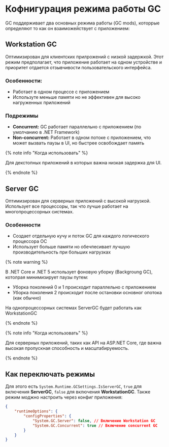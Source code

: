 # Кофнигурация режима работы GC
GC поддерживает два основных режима работы (GC mods), которрые определяют то как он взаиможействует с приложением:

## Workstation GC
Оптимизирован для клиентских прилрожений с низкой задержкой. Этот режим предполагает, что приложение работает на одном устройстве и приоритет отдается отзывчивости пользовательского интерфейса.

### Особенности:
- Работает в одном процессе с приложением
- Используте меньше памяти но не эффективен для высоко нагруженных приложений

### Подрежимы
- **Concurrent:** GC работает параллельно с приложением (по умолчанию в .NET Framework)
- **Non-concurrent:** Работает в одном потоке с приложением, что может вызвать паузы в UI, но быстрее освобождает память

{% note info "Когда использовать" %}

Для декстопных приложений в которых важна низкая задержка для UI.

{% endnote %}

## Server GC
Оптимизирован для серверных приложений с высокой нагрузкой. Использует все процессоры, так что лучше работает на многопроцессорных системах.

### Особенности
- Создает отдельную кучу и поток GC для каждого логического процессора ОС
- Использует больше памяти но обечпесивает лучшую производительность при больших нагрузках

{% note warning %}

В .NET Core и .NET 5 использует фоновую уборку (Backgroung GC), котолрая минимизирует паузы путем:
- Уборка поколений 0 и 1 происходит параллельно с приложением
- Уборка поколения 2 происходит после остановки основног опотока (как обычно)

На однопроцессорных системах ServerGC будет работать как WorkstationGC

{% endnote %}

{% note info "Когда использовать" %}

Для серверных приложений, таких как API на ASP.NET Core, где важна высокая пропускная способность и масштабируемость.

{% endnote %}

## Как переключать режимы
Для этого есть `System.Runtime.GCSettings.IsServerGC`, `true` для включения **ServerGC**, `false` для включения **WorkstationGC**.
Также режим моджно настроить через конфиг приложения:
```json
{
    "runtimeOptions": {
        "configProperties": {
            "System.GC.Server": false, // Включение Workstation GC
            "System.GC.Concurrent": true // Включение concurrent GC
        }
    }
}
```

